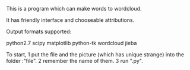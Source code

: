This is a program which can make words to wordcloud.

It has friendly interface and chooseable attributions.


Output formats supported:

python2.7
scipy
matplotlib
python-tk
wordcloud
jieba



To start, 
    1 put the file and the picture (which has unique strange) into the folder :"file".
    2 remember the name of them.
    3 run ".py".
